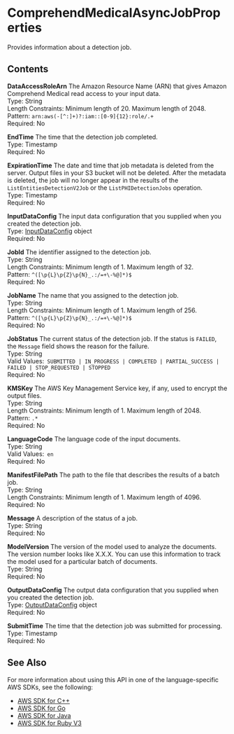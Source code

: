 # ComprehendMedicalAsyncJobProperties<a name="API_medical_ComprehendMedicalAsyncJobProperties"></a>

Provides information about a detection job\.

## Contents<a name="API_medical_ComprehendMedicalAsyncJobProperties_Contents"></a>

 **DataAccessRoleArn**   <a name="comprehend-Type-medical_ComprehendMedicalAsyncJobProperties-DataAccessRoleArn"></a>
The Amazon Resource Name \(ARN\) that gives Amazon Comprehend Medical read access to your input data\.  
Type: String  
Length Constraints: Minimum length of 20\. Maximum length of 2048\.  
Pattern: `arn:aws(-[^:]+)?:iam::[0-9]{12}:role/.+`   
Required: No

 **EndTime**   <a name="comprehend-Type-medical_ComprehendMedicalAsyncJobProperties-EndTime"></a>
The time that the detection job completed\.  
Type: Timestamp  
Required: No

 **ExpirationTime**   <a name="comprehend-Type-medical_ComprehendMedicalAsyncJobProperties-ExpirationTime"></a>
The date and time that job metadata is deleted from the server\. Output files in your S3 bucket will not be deleted\. After the metadata is deleted, the job will no longer appear in the results of the `ListEntitiesDetectionV2Job` or the `ListPHIDetectionJobs` operation\.  
Type: Timestamp  
Required: No

 **InputDataConfig**   <a name="comprehend-Type-medical_ComprehendMedicalAsyncJobProperties-InputDataConfig"></a>
The input data configuration that you supplied when you created the detection job\.  
Type: [InputDataConfig](API_medical_InputDataConfig.md) object  
Required: No

 **JobId**   <a name="comprehend-Type-medical_ComprehendMedicalAsyncJobProperties-JobId"></a>
The identifier assigned to the detection job\.  
Type: String  
Length Constraints: Minimum length of 1\. Maximum length of 32\.  
Pattern: `^([\p{L}\p{Z}\p{N}_.:/=+\-%@]*)$`   
Required: No

 **JobName**   <a name="comprehend-Type-medical_ComprehendMedicalAsyncJobProperties-JobName"></a>
The name that you assigned to the detection job\.  
Type: String  
Length Constraints: Minimum length of 1\. Maximum length of 256\.  
Pattern: `^([\p{L}\p{Z}\p{N}_.:/=+\-%@]*)$`   
Required: No

 **JobStatus**   <a name="comprehend-Type-medical_ComprehendMedicalAsyncJobProperties-JobStatus"></a>
The current status of the detection job\. If the status is `FAILED`, the `Message` field shows the reason for the failure\.  
Type: String  
Valid Values:` SUBMITTED | IN_PROGRESS | COMPLETED | PARTIAL_SUCCESS | FAILED | STOP_REQUESTED | STOPPED`   
Required: No

 **KMSKey**   <a name="comprehend-Type-medical_ComprehendMedicalAsyncJobProperties-KMSKey"></a>
The AWS Key Management Service key, if any, used to encrypt the output files\.   
Type: String  
Length Constraints: Minimum length of 1\. Maximum length of 2048\.  
Pattern: `.*`   
Required: No

 **LanguageCode**   <a name="comprehend-Type-medical_ComprehendMedicalAsyncJobProperties-LanguageCode"></a>
The language code of the input documents\.  
Type: String  
Valid Values:` en`   
Required: No

 **ManifestFilePath**   <a name="comprehend-Type-medical_ComprehendMedicalAsyncJobProperties-ManifestFilePath"></a>
The path to the file that describes the results of a batch job\.  
Type: String  
Length Constraints: Minimum length of 1\. Maximum length of 4096\.  
Required: No

 **Message**   <a name="comprehend-Type-medical_ComprehendMedicalAsyncJobProperties-Message"></a>
A description of the status of a job\.  
Type: String  
Required: No

 **ModelVersion**   <a name="comprehend-Type-medical_ComprehendMedicalAsyncJobProperties-ModelVersion"></a>
The version of the model used to analyze the documents\. The version number looks like X\.X\.X\. You can use this information to track the model used for a particular batch of documents\.  
Type: String  
Required: No

 **OutputDataConfig**   <a name="comprehend-Type-medical_ComprehendMedicalAsyncJobProperties-OutputDataConfig"></a>
The output data configuration that you supplied when you created the detection job\.  
Type: [OutputDataConfig](API_medical_OutputDataConfig.md) object  
Required: No

 **SubmitTime**   <a name="comprehend-Type-medical_ComprehendMedicalAsyncJobProperties-SubmitTime"></a>
The time that the detection job was submitted for processing\.  
Type: Timestamp  
Required: No

## See Also<a name="API_medical_ComprehendMedicalAsyncJobProperties_SeeAlso"></a>

For more information about using this API in one of the language\-specific AWS SDKs, see the following:
+  [AWS SDK for C\+\+](https://docs.aws.amazon.com/goto/SdkForCpp/comprehendmedical-2018-10-30/ComprehendMedicalAsyncJobProperties) 
+  [AWS SDK for Go](https://docs.aws.amazon.com/goto/SdkForGoV1/comprehendmedical-2018-10-30/ComprehendMedicalAsyncJobProperties) 
+  [AWS SDK for Java](https://docs.aws.amazon.com/goto/SdkForJava/comprehendmedical-2018-10-30/ComprehendMedicalAsyncJobProperties) 
+  [AWS SDK for Ruby V3](https://docs.aws.amazon.com/goto/SdkForRubyV3/comprehendmedical-2018-10-30/ComprehendMedicalAsyncJobProperties) 